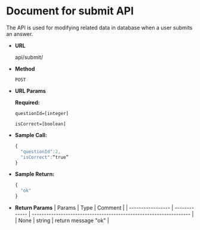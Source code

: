 # Document for submit API

The API is used for modifying related data in database when a user submits an answer.

* **URL**

  api/submit/

* **Method**

  `POST`

* **URL Params**

  **Required:**
  
  `questionId=[integer]`
  
  `isCorrect=[boolean]`

* **Sample Call:**

  ```javascript
  {
    "questionId":2,
    "isCorrect":“true”
  }
  ```
  
* **Sample Return:**

  ```javascript
  {
    "ok"
  }
  ```
* **Return Params**
  | Params            | Type          | Comment                                                            |
  | ----------------- | ------------- | ------------------------------------------------------------------ |
  | None              | string        | return message "ok"                                                | 

